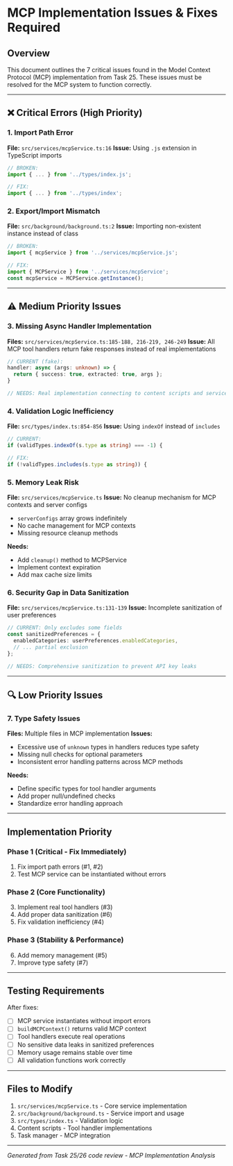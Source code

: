 # MCP Implementation Issues & Fixes Required

## Overview
This document outlines the 7 critical issues found in the Model Context Protocol (MCP) implementation from Task 25. These issues must be resolved for the MCP system to function correctly.

---

## ❌ Critical Errors (High Priority)

### 1. Import Path Error
**File:** `src/services/mcpService.ts:16`
**Issue:** Using `.js` extension in TypeScript imports
```typescript
// BROKEN:
import { ... } from '../types/index.js';

// FIX:
import { ... } from '../types/index';
```

### 2. Export/Import Mismatch
**File:** `src/background/background.ts:2`
**Issue:** Importing non-existent instance instead of class
```typescript
// BROKEN:
import { mcpService } from '../services/mcpService.js';

// FIX:
import { MCPService } from '../services/mcpService';
const mcpService = MCPService.getInstance();
```

---

## ⚠️ Medium Priority Issues

### 3. Missing Async Handler Implementation
**Files:** `src/services/mcpService.ts:185-188, 216-219, 246-249`
**Issue:** All MCP tool handlers return fake responses instead of real implementations
```typescript
// CURRENT (fake):
handler: async (args: unknown) => {
  return { success: true, extracted: true, args };
}

// NEEDS: Real implementation connecting to content scripts and services
```

### 4. Validation Logic Inefficiency
**File:** `src/types/index.ts:854-856`
**Issue:** Using `indexOf` instead of `includes`
```typescript
// CURRENT:
if (validTypes.indexOf(s.type as string) === -1) {

// FIX:
if (!validTypes.includes(s.type as string)) {
```

### 5. Memory Leak Risk
**File:** `src/services/mcpService.ts`
**Issue:** No cleanup mechanism for MCP contexts and server configs
- `serverConfigs` array grows indefinitely
- No cache management for MCP contexts
- Missing resource cleanup methods

**Needs:**
- Add `cleanup()` method to MCPService
- Implement context expiration
- Add max cache size limits

### 6. Security Gap in Data Sanitization
**File:** `src/services/mcpService.ts:131-139`
**Issue:** Incomplete sanitization of user preferences
```typescript
// CURRENT: Only excludes some fields
const sanitizedPreferences = {
  enabledCategories: userPreferences.enabledCategories,
  // ... partial exclusion
};

// NEEDS: Comprehensive sanitization to prevent API key leaks
```

---

## 🔍 Low Priority Issues

### 7. Type Safety Issues
**Files:** Multiple files in MCP implementation
**Issues:**
- Excessive use of `unknown` types in handlers reduces type safety
- Missing null checks for optional parameters
- Inconsistent error handling patterns across MCP methods

**Needs:**
- Define specific types for tool handler arguments
- Add proper null/undefined checks
- Standardize error handling approach

---

## Implementation Priority

### Phase 1 (Critical - Fix Immediately)
1. Fix import path errors (#1, #2)
2. Test MCP service can be instantiated without errors

### Phase 2 (Core Functionality)
3. Implement real tool handlers (#3)
4. Add proper data sanitization (#6)
5. Fix validation inefficiency (#4)

### Phase 3 (Stability & Performance)
6. Add memory management (#5)
7. Improve type safety (#7)

---

## Testing Requirements

After fixes:
- [ ] MCP service instantiates without import errors
- [ ] `buildMCPContext()` returns valid MCP context
- [ ] Tool handlers execute real operations
- [ ] No sensitive data leaks in sanitized preferences
- [ ] Memory usage remains stable over time
- [ ] All validation functions work correctly

---

## Files to Modify

1. `src/services/mcpService.ts` - Core service implementation
2. `src/background/background.ts` - Service import and usage
3. `src/types/index.ts` - Validation logic
4. Content scripts - Tool handler implementations
5. Task manager - MCP integration

---

*Generated from Task 25/26 code review - MCP Implementation Analysis*